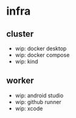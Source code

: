 # infra

## cluster

- wip:  docker desktop
- wip:  docker compose
- wip:  kind

## worker

- wip:  android studio
- wip:  github runner
- wip:  xcode
